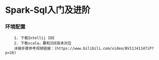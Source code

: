 # Spark-Sql入门及进阶

### 环境配置
```
    1. 下载Intellij IDE
    2. 下载scala，要和IDE版本对应
    详细步骤参考视频链接：(https://www.bilibili.com/video/BV11J41147iP?p=16)
```
